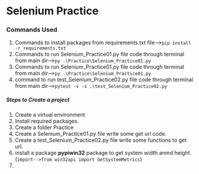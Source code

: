 # Selenium Practice
### Commands Used 
1. Commands to install packages from requirements.txt file-->```pip install -r requirements.txt```
2. Commands to run Selenium_Practice01.py file code through terminal from main dir-->`py .\Practice\Selenium_Practice01.py`
2. Commands to run Selenium_Practice01.py file code through terminal from main dir-->`py .\Practice\Selenium_Practice01.py`
3. command to run test_Selenium_Practice02.py file code through terminal from main dir-->`pytest -v -s .\test_Selenium_Practice02.py`


##### Steps to Create a project
1. Create a virtual environment
2. Install required packages.
3. Create a folder Practice
4. Create a Selenium_Practice01.py file write some get url code.
5. Create a test_Selenium_Practice02.py file write some functions to get url.
6. install a package **pypiwin32** package to get system width anmd height.(`import-->from win32api import GetSystemMetrics`)
7. 
